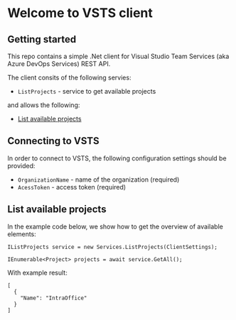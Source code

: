 Welcome to VSTS client
=============================

## Getting started 

This repo contains a simple .Net client for Visual Studio Team Services (aka Azure DevOps Services) REST API. 

 The client consits of the following servies: 

*  `ListProjects` - service to get available projects

and allows the following:

* [List available projects](#list-proejcts-)


 ## Connecting to VSTS
 In order to connect to VSTS, the following configuration settings should be provided:
*  `OrganizationName` - name of the organization (required)
*  `AcessToken` - access token (required)

## List available projects

In the example code below, we show how to get the overview of available elements:

```
IListProjects service = new Services.ListProjects(ClientSettings);

IEnumerable<Project> projects = await service.GetAll();
```

With example result:

```
[
  {
    "Name": "IntraOffice"
  }
]

```